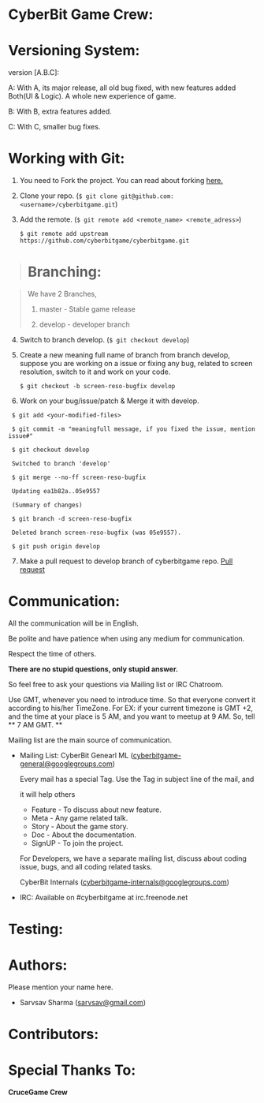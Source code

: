 CyberBit Game Crew:
========

Versioning System:
========

version [A.B.C]:

A: With A, its major release, all old bug fixed, with new features added
   Both(UI & Logic). A whole new experience of game.

B: With B, extra features added.

C: With C, smaller bug fixes.

Working with Git:
========

1. You need to Fork the project. You can read about forking [here.](https://help.github.com/articles/fork-a-repo)
2. Clone your repo. (```$ git clone git@github.com:<username>/cyberbitgame.git```)

3. Add the remote. (```$ git remote add <remote_name> <remote_adress>```)
   
   ```$ git remote add upstream https://github.com/cyberbitgame/cyberbitgame.git```

> Branching:
> ========

> We have 2 Branches, 
>
> 1. master - Stable game release
> 
> 2. develop - developer branch

4. Switch to branch develop. (```$ git checkout develop```)

5. Create a new meaning full name of branch from branch develop, suppose 
   you are working on a issue or fixing any bug, related to screen resolution, 
   switch to it and work on your code.

   ```$ git checkout -b screen-reso-bugfix develop```

6. Work on your bug/issue/patch & Merge it with develop.

  ```
   $ git add <your-modified-files>
   
   $ git commit -m "meaningfull message, if you fixed the issue, mention issue#"
   
   $ git checkout develop  
   
   Switched to branch 'develop'  
   
   $ git merge --no-ff screen-reso-bugfix 
   
   Updating ea1b82a..05e9557  
   
   (Summary of changes)  
   
   $ git branch -d screen-reso-bugfix  
   
   Deleted branch screen-reso-bugfix (was 05e9557).  
   
   $ git push origin develop
   ```

7. Make a pull request to develop branch of cyberbitgame repo. [Pull request](https://help.github.com/articles/creating-a-pull-request)

Communication:
========

All the communication will be in English.

Be polite and have patience when using any medium for communication. 

Respect the time of others.

**There are no stupid questions, only stupid answer.** 

So feel free to ask your questions via Mailing list or IRC Chatroom.

Use GMT, whenever you need to introduce time. So that everyone convert it
according to his/her TimeZone. For EX: if your current timezone is GMT +2,
and the time at your place is 5 AM,  and you want to meetup at 9 AM. So, 
tell ** 7 AM GMT. **

Mailing list are the main source of communication.

* Mailing List: 
  CyberBit Genearl ML (cyberbitgame-general@googlegroups.com)

  Every mail has a special Tag. Use the Tag in subject line of the mail, and 
 
  it will help others
 
  - Feature - To discuss about new feature.
  - Meta - Any game related talk.
  - Story - About the game story.
  - Doc - About the documentation.
  - SignUP - To join the project.
  
  For Developers, we have a separate mailing list, discuss about coding issue,
  bugs, and all coding related tasks.
 
  CyberBit Internals (cyberbitgame-internals@googlegroups.com)
  
* IRC: Available on #cyberbitgame at irc.freenode.net

Testing:
========

Authors:
========

Please mention your name here.
* Sarvsav Sharma (sarvsav@gmail.com)

Contributors:
========

Special Thanks To:
========

**CruceGame Crew**

